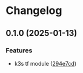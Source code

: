 # Changelog

## 0.1.0 (2025-01-13)


### Features

* k3s tf module ([294e7cd](https://github.com/fluencelabs/spectrum/commit/294e7cda89d7e23a7ef4cfc0a3c87915ea499773))
